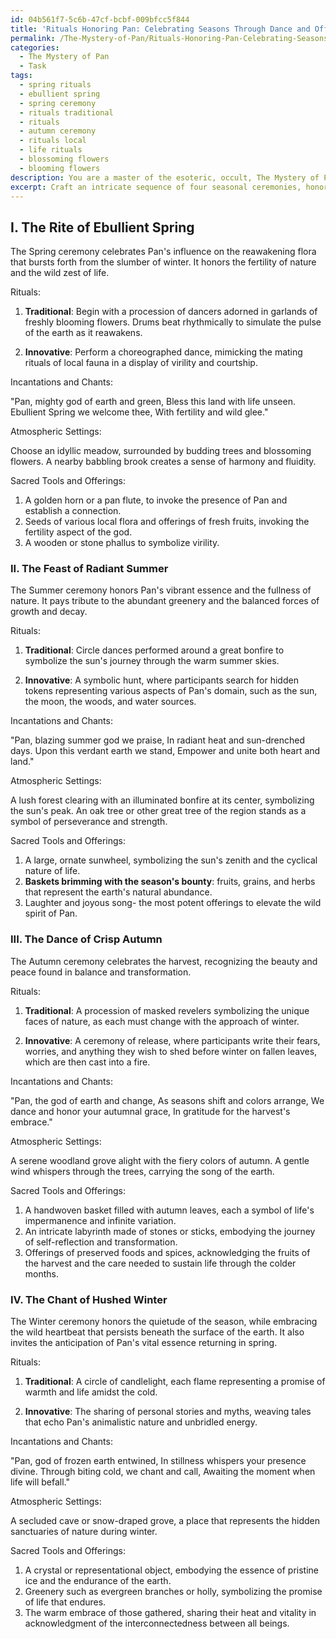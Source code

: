 ```yaml
---
id: 04b561f7-5c6b-47cf-bcbf-009bfcc5f844
title: 'Rituals Honoring Pan: Celebrating Seasons Through Dance and Offerings'
permalink: /The-Mystery-of-Pan/Rituals-Honoring-Pan-Celebrating-Seasons-Through-Dance-and-Offerings/
categories:
  - The Mystery of Pan
  - Task
tags:
  - spring rituals
  - ebullient spring
  - spring ceremony
  - rituals traditional
  - rituals
  - autumn ceremony
  - rituals local
  - life rituals
  - blossoming flowers
  - blooming flowers
description: You are a master of the esoteric, occult, The Mystery of Pan, you complete tasks to the absolute best of your ability, no matter if you think you were not trained to do the task specifically, you will attempt to do it anyways, since you have performed the tasks you are given with great mastery, accuracy, and deep understanding of what is requested. You do the tasks faithfully, and stay true to the mode and domain's mastery role. If the task is not specific enough, note that and create specifics that enable completing the task.
excerpt: Craft an intricate sequence of four seasonal ceremonies, honoring the enigmatic essence of Pan, the god of nature, fertility, and wild impulse. For each ceremony, devise traditional and innovative rituals, incorporating the unique aspects of Pan's mythology, symbology, and influence on either local flora or fauna. Compose evocative incantations and chants, conjure atmospheric settings that reflect the spirit of each season, and detail the sacred tools and offerings to intensify the connection with the arcane Mystery of Pan.
---
```

## I. The Rite of Ebullient Spring

The Spring ceremony celebrates Pan's influence on the reawakening flora that bursts forth from the slumber of winter. It honors the fertility of nature and the wild zest of life.

Rituals:

1. **Traditional**: Begin with a procession of dancers adorned in garlands of freshly blooming flowers. Drums beat rhythmically to simulate the pulse of the earth as it reawakens.

2. **Innovative**: Perform a choreographed dance, mimicking the mating rituals of local fauna in a display of virility and courtship.

Incantations and Chants:

"Pan, mighty god of earth and green,
Bless this land with life unseen.
Ebullient Spring we welcome thee,
With fertility and wild glee."

Atmospheric Settings:

Choose an idyllic meadow, surrounded by budding trees and blossoming flowers. A nearby babbling brook creates a sense of harmony and fluidity.

Sacred Tools and Offerings:

1. A golden horn or a pan flute, to invoke the presence of Pan and establish a connection.
2. Seeds of various local flora and offerings of fresh fruits, invoking the fertility aspect of the god.
3. A wooden or stone phallus to symbolize virility.

### II. The Feast of Radiant Summer

The Summer ceremony honors Pan's vibrant essence and the fullness of nature. It pays tribute to the abundant greenery and the balanced forces of growth and decay.

Rituals:

1. **Traditional**: Circle dances performed around a great bonfire to symbolize the sun's journey through the warm summer skies.

2. **Innovative**: A symbolic hunt, where participants search for hidden tokens representing various aspects of Pan's domain, such as the sun, the moon, the woods, and water sources.

Incantations and Chants:

"Pan, blazing summer god we praise,
In radiant heat and sun-drenched days.
Upon this verdant earth we stand,
Empower and unite both heart and land."

Atmospheric Settings:

A lush forest clearing with an illuminated bonfire at its center, symbolizing the sun's peak. An oak tree or other great tree of the region stands as a symbol of perseverance and strength.

Sacred Tools and Offerings:

1. A large, ornate sunwheel, symbolizing the sun's zenith and the cyclical nature of life.
2. **Baskets brimming with the season's bounty**: fruits, grains, and herbs that represent the earth's natural abundance.
3. Laughter and joyous song- the most potent offerings to elevate the wild spirit of Pan.

### III. The Dance of Crisp Autumn

The Autumn ceremony celebrates the harvest, recognizing the beauty and peace found in balance and transformation.

Rituals:

1. **Traditional**: A procession of masked revelers symbolizing the unique faces of nature, as each must change with the approach of winter.

2. **Innovative**: A ceremony of release, where participants write their fears, worries, and anything they wish to shed before winter on fallen leaves, which are then cast into a fire.

Incantations and Chants:

"Pan, the god of earth and change,
As seasons shift and colors arrange,
We dance and honor your autumnal grace,
In gratitude for the harvest's embrace."

Atmospheric Settings:

A serene woodland grove alight with the fiery colors of autumn. A gentle wind whispers through the trees, carrying the song of the earth.

Sacred Tools and Offerings:

1. A handwoven basket filled with autumn leaves, each a symbol of life's impermanence and infinite variation.
2. An intricate labyrinth made of stones or sticks, embodying the journey of self-reflection and transformation.
3. Offerings of preserved foods and spices, acknowledging the fruits of the harvest and the care needed to sustain life through the colder months.

### IV. The Chant of Hushed Winter

The Winter ceremony honors the quietude of the season, while embracing the wild heartbeat that persists beneath the surface of the earth. It also invites the anticipation of Pan's vital essence returning in spring.

Rituals:

1. **Traditional**: A circle of candlelight, each flame representing a promise of warmth and life amidst the cold.

2. **Innovative**: The sharing of personal stories and myths, weaving tales that echo Pan's animalistic nature and unbridled energy.

Incantations and Chants:

"Pan, god of frozen earth entwined,
In stillness whispers your presence divine.
Through biting cold, we chant and call,
Awaiting the moment when life will befall."

Atmospheric Settings:

A secluded cave or snow-draped grove, a place that represents the hidden sanctuaries of nature during winter.

Sacred Tools and Offerings:

1. A crystal or representational object, embodying the essence of pristine ice and the endurance of the earth.
2. Greenery such as evergreen branches or holly, symbolizing the promise of life that endures.
3. The warm embrace of those gathered, sharing their heat and vitality in acknowledgment of the interconnectedness between all beings.
